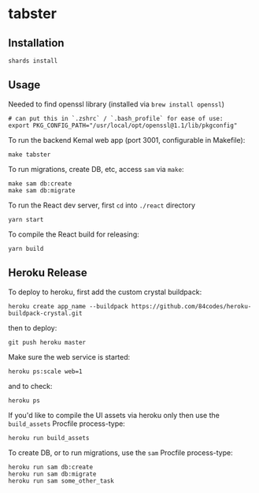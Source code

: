 # tabster

## Installation

```
shards install
```

## Usage

Needed to find openssl library (installed via `brew install openssl`)

```
# can put this in `.zshrc` / `.bash_profile` for ease of use:
export PKG_CONFIG_PATH="/usr/local/opt/openssl@1.1/lib/pkgconfig"
```

To run the backend Kemal web app (port 3001, configurable in Makefile):

```
make tabster
```

To run migrations, create DB, etc, access `sam` via `make`:

```
make sam db:create
make sam db:migrate
```

To run the React dev server, first `cd` into `./react` directory

```
yarn start
```

To compile the React build for releasing:

```
yarn build
```

## Heroku Release

To deploy to heroku, first add the custom crystal buildpack:

```
heroku create app_name --buildpack https://github.com/84codes/heroku-buildpack-crystal.git
```

then to deploy:

```
git push heroku master
```

Make sure the web service is started:

```
heroku ps:scale web=1
```

and to check:

```
heroku ps
```

If you'd like to compile the UI assets via heroku only then use the `build_assets` Procfile process-type:

```
heroku run build_assets
```

To create DB, or to run migrations, use the `sam` Procfile process-type:

```
heroku run sam db:create
heroku run sam db:migrate
heroku run sam some_other_task
```
